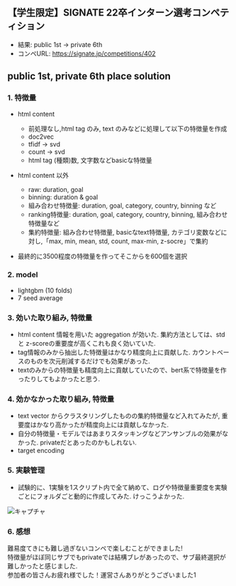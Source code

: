 ## 【学生限定】SIGNATE 22卒インターン選考コンペティション
- 結果: public 1st -> private 6th
- コンペURL: https://signate.jp/competitions/402

## public 1st, private 6th place solution

### 1. 特徴量
  - html content
    - 前処理なし,html tag のみ, text のみなどに処理して以下の特徴量を作成
    - doc2vec
    - tfidf -> svd
    - count -> svd
    - html tag (種類)数, 文字数などbasicな特徴量
    
  - html content 以外
    - raw: duration, goal
    - binning: duration & goal
    - 組み合わせ特徴量: duration, goal, category, country, binning など
    - ranking特徴量:  duration, goal, category, country, binning, 組み合わせ特徴量など
    - 集約特徴量: 組み合わせ特徴量, basicなtext特徴量, カテゴリ変数などに対し,「max, min, mean, std, count, max-min, z-socre」で集約
    
  - 最終的に3500程度の特徴量を作ってそこからを600個を選択

### 2. model
  - lightgbm (10 folds)
  - 7 seed average
  
### 3. 効いた取り組み, 特徴量
  - html content 情報を用いた aggregation が効いた. 集約方法としては、std と z-scoreの重要度が高くこれも良く効いていた.
  - tag情報のみから抽出した特徴量はかなり精度向上に貢献した. カウントベースのものを次元削減するだけでも効果があった.
  - textのみからの特徴量も精度向上に貢献していたので、bert系で特徴量を作ったりしてもよかったと思う.
  
### 4. 効かなかった取り組み, 特徴量
  - text vector からクラスタリングしたものの集約特徴量など入れてみたが, 重要度はかなり高かったが精度向上には貢献しなかった.
  - 自分の特徴量・モデルではあまりスタッキングなどアンサンブルの効果がなかった. privateだとあったのかもしれない. 
  - target encoding

### 5. 実験管理
  - 試験的に、1実験を1スクリプト内で全て納めて、ログや特徴量重要度を実験ごとにフォルダごと動的に作成してみた. けっこうよかった.
  
  ![キャプチャ](https://user-images.githubusercontent.com/64417843/106902581-78f6a880-66a5-11eb-9d63-a8b3915e8adb.PNG)
  
### 6. 感想
  難易度てきにも難し過ぎないコンペで楽しむことができました!     
  特徴量がほぼ同じサブでもprivateでは結構ブレがあったので、サブ最終選択が難しかったと感じました.      
  参加者の皆さんお疲れ様でした！運営さんありがとうございました1
  
